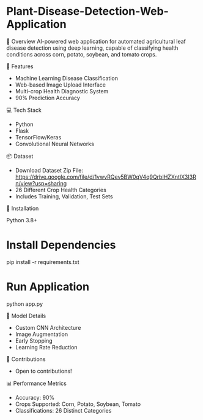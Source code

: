 # Plant-Disease-Detection-Web-Application

📝 Overview
AI-powered web application for automated agricultural leaf disease detection using deep learning, capable of classifying health conditions across corn, potato, soybean, and tomato crops.

🔬 Features
* Machine Learning Disease Classification
* Web-based Image Upload Interface
* Multi-crop Health Diagnostic System
* 90% Prediction Accuracy

💻 Tech Stack
* Python
* Flask
* TensorFlow/Keras
* Convolutional Neural Networks

📦 Dataset
* Download Dataset Zip File: https://drive.google.com/file/d/1vwvRQev5BW0qV4q9QrbIHZXntIX3I3Rn/view?usp=sharing
* 26 Different Crop Health Categories
* Includes Training, Validation, Test Sets

🚀 Installation

Python 3.8+


# Install Dependencies
pip install -r requirements.txt

# Run Application
python app.py

🤖 Model Details

* Custom CNN Architecture
* Image Augmentation
* Early Stopping
* Learning Rate Reduction

🤝 Contributions

* Open to contributions!


📊 Performance Metrics

* Accuracy: 90%
* Crops Supported: Corn, Potato, Soybean, Tomato
* Classifications: 26 Distinct Categories
